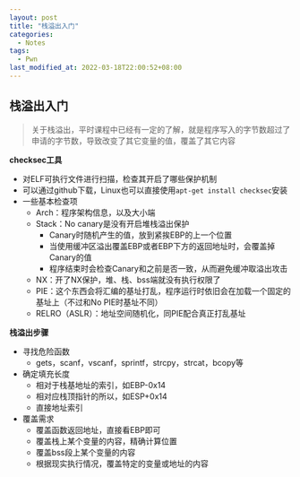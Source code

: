 ```yaml
---
layout: post
title: "栈溢出入门"
categories: 
  - Notes
tags:
  - Pwn
last_modified_at: 2022-03-18T22:00:52+08:00
---
```


## 栈溢出入门

> 关于栈溢出，平时课程中已经有一定的了解，就是程序写入的字节数超过了申请的字节数，导致改变了其它变量的值，覆盖了其它内容

**checksec工具**

- 对ELF可执行文件进行扫描，检查其开启了哪些保护机制
- 可以通过github下载，Linux也可以直接使用`apt-get install checksec`安装
- 一些基本检查项
  - Arch：程序架构信息，以及大小端
  - Stack：No canary是没有开启堆栈溢出保护
    - Canary时随机产生的值，放到紧挨EBP的上一个位置
    - 当使用缓冲区溢出覆盖EBP或者EBP下方的返回地址时，会覆盖掉Canary的值
    - 程序结束时会检查Canary和之前是否一致，从而避免缓冲取溢出攻击
  - NX：开了NX保护，堆、栈、bss端就没有执行权限了
  - PIE：这个东西会将汇编的基址打乱，程序运行时依旧会在加载一个固定的基址上（不过和No PIE时基址不同）
  - RELRO（ASLR）：地址空间随机化，同PIE配合真正打乱基址

**栈溢出步骤**

- 寻找危险函数
  - gets，scanf，vscanf，sprintf，strcpy，strcat，bcopy等
- 确定填充长度
  - 相对于栈基地址的索引，如EBP-0x14
  - 相对应栈顶指针的所以，如ESP+0x14
  - 直接地址索引
- 覆盖需求
  - 覆盖函数返回地址，直接看EBP即可
  - 覆盖栈上某个变量的内容，精确计算位置
  - 覆盖bss段上某个变量的内容
  - 根据现实执行情况，覆盖特定的变量或地址的内容
